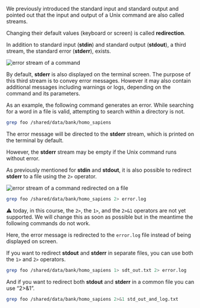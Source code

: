 <script>
import Execute from "components/Execute.svelte";
</script>

We previously introduced the standard input and standard output and pointed out that the input and output of a Unix command are also called streams. 

Changing their default values (keyboard or screen) is called **redirection**.

In addition to standard input (**stdin**) and standard output (**stdout**), a third stream, the standard error (**stderr**), exists.

<img src="/data/linux_basics_session04/stream_in_out_err.png" style="max-width:100%" alt="error stream of a command">

By default, **stderr** is also displayed on the terminal screen. The purpose of this third stream is to convey error messages. However it may also contain additional messages including  warnings or logs, depending on the command and its parameters.

As an example, the following command generates an error. While searching for a word in a file is valid, attempting to search within a directory is not.

```bash
grep foo /shared/data/bank/homo_sapiens
```

The error message will be directed to the **stderr** stream, which is printed on the terminal by default.

However, the **stderr** stream may be empty if the Unix command runs without error.

As previously mentioned for **stdin** and **stdout**, it is also possible to redirect **stderr** to a file using the `2>` operator.

<img src="/data/linux_basics_session04/stream_in_outfile_errfile.png" style="max-width:100%" alt="error stream of a command redirected on a file">

```bash
grep foo /shared/data/bank/homo_sapiens 2> error.log
```

⚠️ today, in this course, the `2>`, the `1>`, and the `2>&1` operators are not yet supported. We will change this as soon as possible but in the meantime the following commands do not work.

Here, the error message is redirected to the `error.log` file instead of being displayed on screen.

If you want to redirect **stdout** and **stderr** in separate files, you can use both the `1>` and `2>` operators.

```bash
grep foo /shared/data/bank/homo_sapiens 1> sdt_out.txt 2> error.log
```

And if you want to redirect both **stdout** and **stderr** in a common file you can use “2>&1”.

```bash
grep foo /shared/data/bank/homo_sapiens 2>&1 std_out_and_log.txt
```
